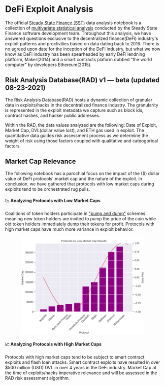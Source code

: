 # DeFi Exploit Analysis

The official [Steady State Finance (SST)](https://steadystate.finance/) data analysis notebook is a collection of [multivariate statistical analysis](https://github.com/steadystatedefi) conducted by the Steady State Finance software development team. Throughout this analysis, we have answered questions exclusive to the decentralized finance(DeFi) industry's exploit patterns and proclivities based on data dating back to 2016. There is no agreed upon date for the inception of the DeFi industry, but what we now know as DeFi industry has been spearheaded by early DeFi lendning platform, Maker(2014) and a smart contracts plaform dubbed "the world computer" by developers Ethereum(2015). 

## Risk Analysis Database(RAD) v1 — beta (updated 08-23-2021) 

The Risk Analysis Database(RAD) hosts a dynamic collection of granular data in exploits/hacks in the decentralized finance industry. The granularity is represented in the exploit metadata we capture such as block ids, contract hashes, and hacker public addresses.

Within the RAD, the data values analyzed are the following: Date of Exploit, Market Cap, DVL(dollar value lost), and ETH gas used in exploit. The quantitative data guides risk assessment process as we determine the weight of risk using those factors coupled with qualitative and cateogorical factors.

## Market Cap Relevance
The following notebook has a parochial focus on the impact of the ($) dollar value of DeFi protocols' market cap and the nature of the exploit. In conclusion, we have gathered that protocols with low market caps during exploits tend to be orchestrated rug pulls.


#### 📉  Analyzing Protocols with Low Market Caps
Coalitions of token holders participate in ["pump and dump"](https://www.investopedia.com/terms/p/pumpanddump.asp) schemes meaning new token holders are invited to pump the price of the coin while old token holders immediately dump their tokens for profit. Protocols with high market caps have much more variance in exploit behavior. 

<!-- image -->
<p style="text-align:center;">
  <img src="LowCap.png" alt="Steady State Finance" width="400" class="center" style="border:none;"/>
</p>

#### 📈  Analyzing Protocols with High Market Caps
Protocols with high market caps tend to be subject to smart contract exploits and flash loan attacks. Smart contract exploits have resulted in over $500 million (USD) DVL in over 4 years in the DeFi industry. Market Cap at the time of exploits/hacks imperative relevance and will be assessed in the RAD risk assessment algorithm.
